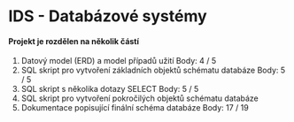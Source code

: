 # IDS - Databázové systémy

#### Projekt je rozdělen na několik částí
1. Datový model (ERD) a model případů užití Body: 4 / 5
2. SQL skript pro vytvoření základních objektů schématu databáze Body: 5 / 5
3. SQL skript s několika dotazy SELECT Body: 5 / 5
4. SQL skript pro vytvoření pokročilých objektů schématu databáze 
5. Dokumentace popisující finální schéma databáze Body: 17 / 19